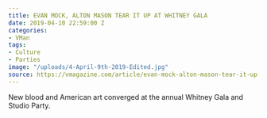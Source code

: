 ```yaml
---
title: EVAN MOCK, ALTON MASON TEAR IT UP AT WHITNEY GALA
date: 2019-04-10 22:59:00 Z
categories:
- VMan
tags:
- Culture
- Parties
image: "/uploads/4-April-9th-2019-Edited.jpg"
source: https://vmagazine.com/article/evan-mock-alton-mason-tear-it-up-at-whitney-gala/
---
```


New blood and American art converged at the annual Whitney Gala and Studio Party.